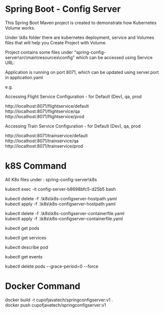# Spring Boot - Config Server

This Spring Boot Maven project is created to demonstrate how Kubernetes Volume works.

Under \k8s folder there are kubernetes deployment, service and Volumes files that will help you Create Project with Volume. 

Project contains some files under "spring-config-server\src\main\resources\config" which can be accessed using Service URL: 

Application is running on port 8071, which can be updated using server.port in application.yaml

e.g. 

Accessing Flight Service Configuration - for Default (Dev), qa, prod  

http://localhost:8071/flightservice/default  
http://localhost:8071/flightservice/qa  
http://localhost:8071/flightservice/prod  

Accessing Train Service Configuration - for Default (Dev), qa, prod  

http://localhost:8071/trainservice/default  
http://localhost:8071/trainservice/qa  
http://localhost:8071/trainservice/prod  

# k8S Command
All K8s files under : spring-config-server\k8s  

kubectl exec -it config-server-b8698bfc5-d25b5 bash  

kubectl delete -f .\k8s\k8s-configserver-hostpath.yaml  
kubectl apply -f .\k8s\\k8s-configserver-hostpath.yaml  

kubectl delete -f .\k8s\k8s-configserver-containerfile.yaml  
kubectl apply -f .\k8s\k8s-configserver-containerfile.yaml  

kubectl get pods  

kubectl get services  

kubectl describe pod <pod-id>  

kubectl get events  

kubectl delete pods <pod> --grace-period=0 --force  

# Docker Command

docker build -t cupofjavatech/springconfigserver:v1 .  
docker push cupofjavatech/springconfigserver:v1  

